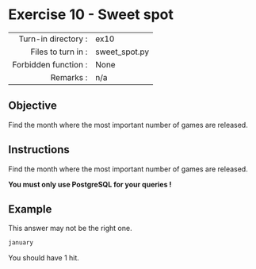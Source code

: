 # Exercise 10 - Sweet spot

|                         |                    |
| -----------------------:| ------------------ |
|   Turn-in directory :    |  ex10              |
|   Files to turn in :    |  sweet_spot.py     |
|   Forbidden function :  |  None              |
|   Remarks :             |  n/a               |

## Objective

Find the month where the most important number of games are released.

## Instructions

Find the month where the most important number of games are released.

**You must only use PostgreSQL for your queries !**


## Example

This answer may not be the right one.

```txt
january
```

You should have 1 hit.